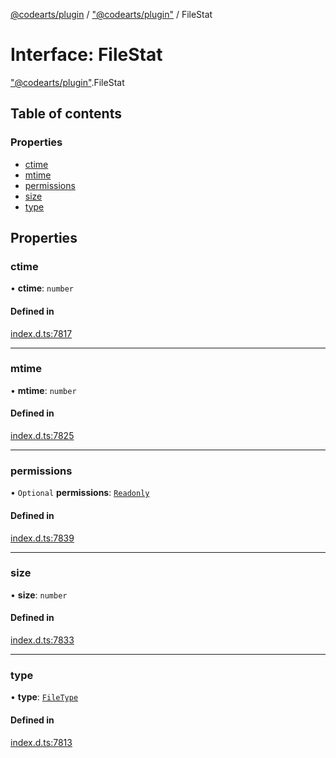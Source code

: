 [@codearts/plugin](../README.md) / ["@codearts/plugin"](../modules/_codearts_plugin_.md) / FileStat

# Interface: FileStat

["@codearts/plugin"](../modules/_codearts_plugin_.md).FileStat

## Table of contents

### Properties

- [ctime](codearts_plugin_.FileStat.md#ctime)
- [mtime](codearts_plugin_.FileStat.md#mtime)
- [permissions](codearts_plugin_.FileStat.md#permissions)
- [size](codearts_plugin_.FileStat.md#size)
- [type](codearts_plugin_.FileStat.md#type)

## Properties

### ctime

• **ctime**: `number`

#### Defined in

[index.d.ts:7817](https://github.com/huaweicloud/cloudide-plugin-api/blob/203b986/index.d.ts#L7817)

___

### mtime

• **mtime**: `number`

#### Defined in

[index.d.ts:7825](https://github.com/huaweicloud/cloudide-plugin-api/blob/203b986/index.d.ts#L7825)

___

### permissions

• `Optional` **permissions**: [`Readonly`](../enums/codearts_plugin_.FilePermission.md#readonly)

#### Defined in

[index.d.ts:7839](https://github.com/huaweicloud/cloudide-plugin-api/blob/203b986/index.d.ts#L7839)

___

### size

• **size**: `number`

#### Defined in

[index.d.ts:7833](https://github.com/huaweicloud/cloudide-plugin-api/blob/203b986/index.d.ts#L7833)

___

### type

• **type**: [`FileType`](../enums/codearts_plugin_.FileType.md)

#### Defined in

[index.d.ts:7813](https://github.com/huaweicloud/cloudide-plugin-api/blob/203b986/index.d.ts#L7813)
